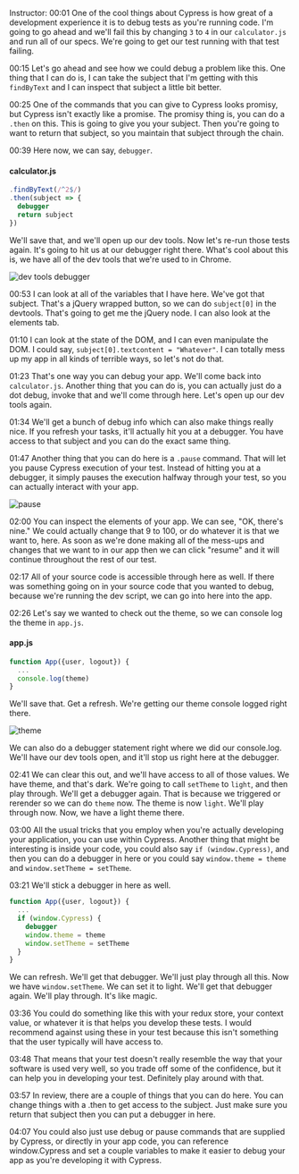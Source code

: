 Instructor: 00:01 One of the cool things about Cypress is how great of a development experience it is to debug tests as you're running code. I'm going to go ahead and we'll fail this by changing `3` to `4` in our `calculator.js` and run all of our specs. We're going to get our test running with that test failing.

00:15 Let's go ahead and see how we could debug a problem like this. One thing that I can do is, I can take the subject that I'm getting with this `findByText` and I can inspect that subject a little bit better.

00:25 One of the commands that you can give to Cypress looks promisy, but Cypress isn't exactly like a promise. The promisy thing is, you can do a `.then` on this. This is going to give you your subject. Then you're going to want to return that subject, so you maintain that subject through the chain.

00:39 Here now, we can say, `debugger`.

#### calculator.js
```js
.findByText(/^2$/)
.then(subject => {
  debugger
  return subject
})
```

We'll save that, and we'll open up our dev tools. Now let's re-run those tests again. It's going to hit us at our debugger right there. What's cool about this is, we have all of the dev tools that we're used to in Chrome.

![dev tools debugger](https://res.cloudinary.com/dg3gyk0gu/image/upload/v1574727281/transcript-images/cypress-debug-a-test-with-cypress-dev-tools-debugger.png)

00:53 I can look at all of the variables that I have here. We've got that subject. That's a jQuery wrapped button, so we can do `subject[0]` in the devtools. That's going to get me the jQuery node. I can also look at the elements tab.

01:10 I can look at the state of the DOM, and I can even manipulate the DOM. I could say, `subject[0].textcontent = "Whatever"`. I can totally mess up my app in all kinds of terrible ways, so let's not do that.

01:23 That's one way you can debug your app. We'll come back into `calculator.js`. Another thing that you can do is, you can actually just do a dot debug, invoke that and we'll come through here. Let's open up our dev tools again.

01:34 We'll get a bunch of debug info which can also make things really nice. If you refresh your tasks, it'll actually hit you at a debugger. You have access to that subject and you can do the exact same thing.

01:47 Another thing that you can do here is a `.pause` command. That will let you pause Cypress execution of your test. Instead of hitting you at a debugger, it simply pauses the execution halfway through your test, so you can actually interact with your app.

![pause](https://res.cloudinary.com/dg3gyk0gu/image/upload/v1574727281/transcript-images/cypress-debug-a-test-with-cypress-pause.png)

02:00 You can inspect the elements of your app. We can see, "OK, there's nine." We could actually change that 9 to 100, or do whatever it is that we want to, here. As soon as we're done making all of the mess-ups and changes that we want to in our app then we can click "resume" and it will continue throughout the rest of our test.

02:17 All of your source code is accessible through here as well. If there was something going on in your source code that you wanted to debug, because we're running the dev script, we can go into here into the app.

02:26 Let's say we wanted to check out the theme, so we can console log the theme in `app.js`.

#### app.js
```js
function App({user, logout}) {
  ...
  console.log(theme)
}
```

We'll save that. Get a refresh. We're getting our theme console logged right there.

![theme](https://res.cloudinary.com/dg3gyk0gu/image/upload/v1574727282/transcript-images/cypress-debug-a-test-with-cypress-theme.png)

We can also do a debugger statement right where we did our console.log. We'll have our dev tools open, and it'll stop us right here at the debugger.

02:41 We can clear this out, and we'll have access to all of those values. We have theme, and that's dark. We're going to call `setTheme` to `light`, and then play through. We'll get a debugger again. That is because we triggered or rerender so we can do `theme` now. The theme is now `light`. We'll play through now. Now, we have a light theme there.

03:00 All the usual tricks that you employ when you're actually developing your application, you can use within Cypress. Another thing that might be interesting is inside your code, you could also say `if (window.Cypress)`, and then you can do a debugger in here or you could say `window.theme = theme` and `window.setTheme = setTheme`.

03:21 We'll stick a debugger in here as well.

```js
function App({user, logout}) {
  ...
  if (window.Cypress) {
    debugger
    window.theme = theme
    window.setTheme = setTheme
  }
}
```

We can refresh. We'll get that debugger. We'll just play through all this. Now we have `window.setTheme`. We can set it to light. We'll get that debugger again. We'll play through. It's like magic.

03:36 You could do something like this with your redux store, your context value, or whatever it is that helps you develop these tests. I would recommend against using these in your test because this isn't something that the user typically will have access to.

03:48 That means that your test doesn't really resemble the way that your software is used very well, so you trade off some of the confidence, but it can help you in developing your test. Definitely play around with that.

03:57 In review, there are a couple of things that you can do here. You can change things with a .then to get access to the subject. Just make sure you return that subject then you can put a debugger in here.

04:07 You could also just use debug or pause commands that are supplied by Cypress, or directly in your app code, you can reference window.Cypress and set a couple variables to make it easier to debug your app as you're developing it with Cypress.
